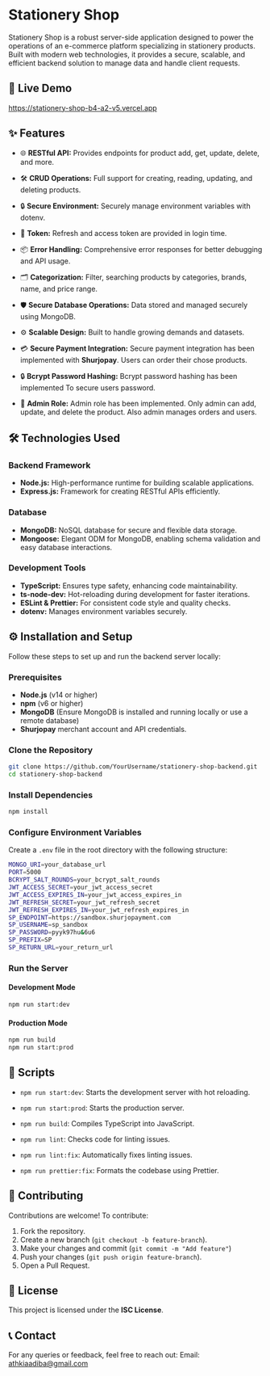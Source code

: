 # Stationery Shop

Stationery Shop is a robust server-side application designed to power the operations of an e-commerce platform specializing in stationery products. Built with modern web technologies, it provides a secure, scalable, and efficient backend solution to manage data and handle client requests.

## 🚀 Live Demo

https://stationery-shop-b4-a2-v5.vercel.app

## ✨ Features

- 🌐 **RESTful API:** Provides endpoints for product add, get, update, delete, and more.

- 🛠️ **CRUD Operations:** Full support for creating, reading, updating, and deleting products.

- 🔒 **Secure Environment:** Securely manage environment variables with dotenv.
- 🔑 **Token:** Refresh and access token are provided in login time.

- 📦 **Error Handling:** Comprehensive error responses for better debugging and API usage.

- 🗂️ **Categorization:** Filter, searching products by categories, brands, name, and price range.

- 🛡️ **Secure Database Operations:** Data stored and managed securely using MongoDB.

- ⚙️ **Scalable Design:** Built to handle growing demands and datasets.
- 💳 **Secure Payment Integration:** Secure payment integration has been implemented with **Shurjopay**. Users can order their chose products.

- 🔒 **Bcrypt Password Hashing:** Bcrypt password hashing has been implemented To secure users password.
- 👥 **Admin Role:** Admin role has been implemented. Only admin can add, update, and delete the product. Also admin manages orders and users.

## 🛠️ Technologies Used

### Backend Framework

- **Node.js:** High-performance runtime for building scalable applications.
- **Express.js:** Framework for creating RESTful APIs efficiently.

### Database

- **MongoDB:** NoSQL database for secure and flexible data storage.
- **Mongoose:** Elegant ODM for MongoDB, enabling schema validation and easy database interactions.

### Development Tools

- **TypeScript:** Ensures type safety, enhancing code maintainability.
- **ts-node-dev:** Hot-reloading during development for faster iterations.
- **ESLint & Prettier:** For consistent code style and quality checks.
- **dotenv:** Manages environment variables securely.

## ⚙️ Installation and Setup

Follow these steps to set up and run the backend server locally:

### Prerequisites

- **Node.js** (v14 or higher)
- **npm** (v6 or higher)
- **MongoDB** (Ensure MongoDB is installed and running locally or use a remote database)
- **Shurjopay** merchant account and API credentials.

### Clone the Repository

```bash
git clone https://github.com/YourUsername/stationery-shop-backend.git
cd stationery-shop-backend
```

### Install Dependencies

```bash
npm install
```

### Configure Environment Variables

Create a `.env` file in the root directory with the following structure:

```bash
MONGO_URI=your_database_url
PORT=5000
BCRYPT_SALT_ROUNDS=your_bcrypt_salt_rounds
JWT_ACCESS_SECRET=your_jwt_access_secret
JWT_ACCESS_EXPIRES_IN=your_jwt_access_expires_in
JWT_REFRESH_SECRET=your_jwt_refresh_secret
JWT_REFRESH_EXPIRES_IN=your_jwt_refresh_expires_in
SP_ENDPOINT=https://sandbox.shurjopayment.com
SP_USERNAME=sp_sandbox
SP_PASSWORD=pyyk97hu&6u6
SP_PREFIX=SP
SP_RETURN_URL=your_return_url
```

### Run the Server

#### Development Mode

```bash
npm run start:dev
```

#### Production Mode

```bash
npm run build
npm run start:prod
```

## 🔗 Scripts

- `npm run start:dev`: Starts the development server with hot reloading.

- `npm run start:prod`: Starts the production server.

- `npm run build`: Compiles TypeScript into JavaScript.

- `npm run lint`: Checks code for linting issues.

- `npm run lint:fix`: Automatically fixes linting issues.

- `npm run prettier:fix`: Formats the codebase using Prettier.

## 🤝 Contributing

Contributions are welcome! To contribute:

1. Fork the repository.
2. Create a new branch (`git checkout -b feature-branch`).
3. Make your changes and commit (`git commit -m "Add feature"`)
4. Push your changes (`git push origin feature-branch`).
5. Open a Pull Request.

## 📜 License

This project is licensed under the **ISC License**.

## 📞 Contact

For any queries or feedback, feel free to reach out:
Email: athkiaadiba@gmail.com
